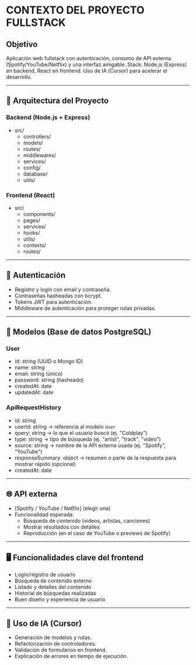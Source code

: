 # CONTEXTO DEL PROYECTO FULLSTACK

## Objetivo
Aplicación web fullstack con autenticación, consumo de API externa (Spotify/YouTube/Netflix) y una interfaz amigable. Stack: Node.js (Express) en backend, React en frontend. Uso de IA (Cursor) para acelerar el desarrollo.

---

## 📁 Arquitectura del Proyecto

### Backend (Node.js + Express)
- src/
  - controllers/
  - models/
  - routes/
  - middlewares/
  - services/
  - config/
  - database/
  - utils/

### Frontend (React)
- src/
  - components/
  - pages/
  - services/
  - hooks/
  - utils/
  - contexts/
  - routes/

---

## 🔐 Autenticación
- Registro y login con email y contraseña.
- Contraseñas hasheadas con bcrypt.
- Tokens JWT para autenticación.
- Middleware de autenticación para proteger rutas privadas.

---

## 📄 Modelos (Base de datos PostgreSQL)

### User
- id: string (UUID o Mongo ID)
- name: string
- email: string (único)
- password: string (hasheado)
- createdAt: date
- updatedAt: date

### ApiRequestHistory
- id: string
- userId: string → referencia al modelo `User`
- query: string → lo que el usuario buscó (ej. "Coldplay")
- type: string → tipo de búsqueda (ej. "artist", "track", "video")
- source: string → nombre de la API externa usada (ej. "Spotify", "YouTube")
- responseSummary: object → resumen o parte de la respuesta para mostrar rápido (opcional)
- createdAt: date

---

## 🌐 API externa
- [Spotify / YouTube / Netflix] (elegir una)
- Funcionalidad esperada:
  - Búsqueda de contenido (videos, artistas, canciones)
  - Mostrar resultados con detalles
  - Reproducción (en el caso de YouTube o previews de Spotify)

---

## 🖥️ Funcionalidades clave del frontend
- Login/registro de usuario
- Búsqueda de contenido externo
- Listado y detalles del contenido
- Historial de búsquedas realizadas
- Buen diseño y experiencia de usuario

---

## 🧠 Uso de IA (Cursor)
- Generación de modelos y rutas.
- Refactorización de controladores.
- Validación de formularios en frontend.
- Explicación de errores en tiempo de ejecución.
